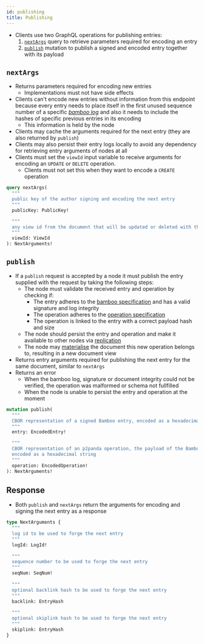 ```yaml
---
id: publishing
title: Publishing
---
```


- Clients use two GraphQL operations for publishing entries:
  1. [`nextArgs`](#nextargs) query to retrieve parameters required for encoding an entry
  2. [`publish`](#publish) mutation to publish a signed and encoded entry together with its payload

## `nextArgs`

- Returns parameters required for encoding new entries
  - Implementations must not have side effects
- Clients can't encode new entries without information from this endpoint because every entry needs to place itself in the first unused sequence number of a specific [_bamboo log_][bamboo] and also it needs to include the hashes of specific previous entries in its encoding
  - This information is held by the node
- Clients may cache the arguments required for the next entry (they are also returned by `publish`)
- Clients may also persist their entry logs locally to avoid any dependency for retrieving entry arguments of nodes at all
- Clients must set the `viewId` input variable to receive arguments for encoding an `UPDATE` or `DELETE` operation.
  - Clients must not set this when they want to encode a `CREATE` operation

```graphql
query nextArgs(
  """
  public key of the author signing and encoding the next entry
  """
  publicKey: PublicKey!

  """
  any view id from the document that will be updated or deleted with the next entry. leave empty to receive arguments for creating a new document.
  """
  viewId: ViewId
): NextArguments!
```

## `publish`

- If a `publish` request is accepted by a node it must publish the entry supplied with the request by taking the following steps:
  - The node must validate the received entry and operation by checking if:
    - The entry adheres to the [bamboo specification][bamboo] and has a valid signature and log integrity
    - The operation adheres to the [operation specification][operations]
    - The operation is linked to the entry with a correct payload hash and size
  - The node should persist the entry and operation and make it available to other nodes via [replication][replication]
  - The node may [materialise][reduction] the document this new operation belongs to, resulting in a new document view
- Returns entry arguments required for publishing the next entry for the same document, similar to `nextArgs`
- Returns an error
  - When the bamboo log, signature or document integrity could not be verified, the operation was malformed or schema not fullfilled
  - When the node is unable to persist the entry and operation at the moment

```graphql
mutation publish(
  """
  CBOR representation of a signed Bamboo entry, encoded as a hexadecimal string
  """
  entry: EncodedEntry!

  """
  CBOR representation of an p2panda operation, the payload of the Bamboo entry,
  encoded as a hexadecimal string
  """
  operation: EncodedOperation!
): NextArguments!
```

## Response

- Both `publish` and `nextArgs` return the arguments for encoding and signing the next entry as a response

```graphql
type NextArguments {
  """
  log id to be used to forge the next entry
  """
  logId: LogId!
  
  """
  sequence number to be used to forge the next entry
  """
  seqNum: SeqNum!
  
  """
  optional backlink hash to be used to forge the next entry
  """
  backlink: EntryHash
  
  """
  optional skiplink hash to be used to forge the next entry
  """
  skiplink: EntryHash
}
```

[aquadoggo]: https://github.com/p2panda/aquadoggo
[bamboo]: /specification/data-types/bamboo
[connection-specification]: https://relay.dev/graphql/connections.htm
[documents]: /specification/data-types/documents
[graphql]: https://graphql.org/
[latest-document-view]: /specification/data-types/documents#the-latest-document-view
[nodes]: /specification/networking/clients-nodes
[operations]: /specification/data-types/operations
[pagination-specification]: https://graphql.org/learn/pagination/#pagination-and-edges
[reduction]: /specification/data-types/documents#reduction
[replication]: /specification/APIs/replication
[self-referential-relation]: /specification/data-types/schemas#relation-fields
